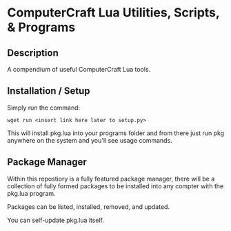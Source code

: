 # ComputerCraft Lua Utilities, Scripts, & Programs

## Description
A compendium of useful ComputerCraft Lua tools.

## Installation / Setup 
Simply run the command: 
```
wget run <insert link here later to setup.py> 
```
This will install pkg.lua into your programs folder and from there just run
pkg anywhere on the system and you'll see usage commands. 

## Package Manager
Within this repostiory is a fully featured package manager, there
will be a collection of fully formed packages to be installed into 
any compter with the pkg.lua program.

Packages can be listed, installed, removed, and updated. 

You can self-update pkg.lua itself.






